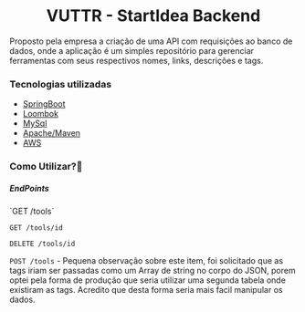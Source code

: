 <h1 align="center">VUTTR - StartIdea Backend</h1>

Proposto pela empresa a criação de uma API com requisições ao banco de dados, onde a aplicação é um simples repositório para gerenciar ferramentas com seus respectivos nomes, links, descrições e tags.

<h3>Tecnologias utilizadas</h3>

<ul>
<li><a href="https://spring.io/projects/spring-boot">SpringBoot</a></li>
<li><a href="https://projectlombok.org/">Loombok</a></li>
<li><a href="https://www.mysql.com/">MySql</a></li>
<li><a href="https://maven.apache.org/">Apache/Maven</a></li>
<li><a href="https://aws.amazon.com/pt/">AWS</a></li>
</ul>

<h3>Como Utilizar?🤔</h3>

<h5>EndPoints</h5>
`GET /tools`

`GET /tools/id`

`DELETE /tools/id`

`POST /tools` - Pequena observação sobre este item, foi solicitado que as tags iriam ser passadas como um Array de string no corpo do JSON, porem optei pela forma de produção que seria utilizar uma segunda tabela onde existiram as tags. Acredito que desta forma seria mais facil manipular os dados.





